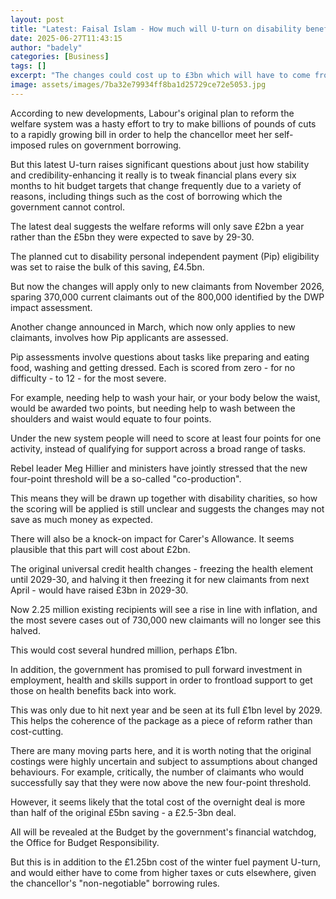 ```yaml
---
layout: post
title: "Latest: Faisal Islam - How much will U-turn on disability benefits cost?"
date: 2025-06-27T11:43:15
author: "badely"
categories: [Business]
tags: []
excerpt: "The changes could cost up to £3bn which will have to come from higher taxes or cuts elsewhere, given the chancellor's self-imposed borrowing rules."
image: assets/images/7ba32e79934ff8ba1d25729ce72e5053.jpg
---
```


According to new developments, Labour's original plan to reform the welfare system was a hasty effort to try to make billions of pounds of cuts to a rapidly growing bill in order to help the chancellor meet her self-imposed rules on government borrowing.

But this latest U-turn raises significant questions about just how stability and credibility-enhancing it really is to tweak financial plans every six months to hit budget targets that change frequently due to a variety of reasons, including things such as the cost of borrowing which the government cannot control.

The latest deal suggests the welfare reforms will only save £2bn a year rather than the £5bn they were expected to save by 29-30.

The planned cut to disability personal independent payment (Pip) eligibility was set to raise the bulk of this saving, £4.5bn. 

But now the changes will apply only to new claimants from November 2026, sparing 370,000 current claimants out of the 800,000 identified by the DWP impact assessment.

Another change announced in March, which now only applies to new claimants,  involves how Pip applicants are assessed. 

Pip assessments involve questions about tasks like preparing and eating food, washing and getting dressed. Each is scored from zero - for no difficulty - to 12 - for the most severe.

For example, needing help to wash your hair, or your body below the waist, would be awarded two points, but needing help to wash between the shoulders and waist would equate to four points.

Under the new system people will need to score at least four points for one activity, instead of qualifying for support across a broad range of tasks.

Rebel leader Meg Hillier and ministers have jointly stressed that the new four-point threshold will be a so-called "co-production". 

This means they will be drawn up together with disability charities, so how the scoring will be applied is still unclear and suggests the changes may not save as much money as expected. 

There will also be a knock-on impact for Carer's Allowance. It seems plausible that this part will cost about £2bn.

The original universal credit health changes - freezing the health element until 2029-30, and halving it then freezing it for new claimants from next April - would have raised £3bn in 2029-30. 

Now 2.25 million existing recipients will see a rise in line with inflation, and the most severe cases out of 730,000 new claimants will no longer see this halved.

This would cost several hundred million, perhaps £1bn.

In addition, the government has promised to pull forward investment in employment, health and skills support in order to frontload support to get those on health benefits back into work. 

This was only due to hit next year and be seen at its full £1bn level by 2029. This helps the coherence of the package as a piece of reform rather than cost-cutting.

There are many moving parts here, and it is worth noting that the original costings were highly uncertain and subject to assumptions about changed behaviours. For example, critically, the number of claimants who would successfully say that they were now above the new four-point threshold.

However, it seems likely that the total cost of the overnight deal is more than half of the original £5bn saving - a £2.5-3bn deal. 

All will be revealed at the Budget by the government's financial watchdog, the Office for Budget Responsibility.

But this is in addition to the £1.25bn cost of the winter fuel payment U-turn, and would either have to come from higher taxes or cuts elsewhere, given the chancellor's "non-negotiable" borrowing rules.

